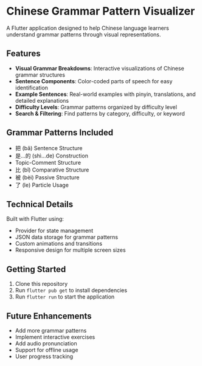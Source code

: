 # Chinese Grammar Pattern Visualizer

A Flutter application designed to help Chinese language learners understand grammar patterns through visual representations.

## Features

- **Visual Grammar Breakdowns**: Interactive visualizations of Chinese grammar structures
- **Sentence Components**: Color-coded parts of speech for easy identification
- **Example Sentences**: Real-world examples with pinyin, translations, and detailed explanations
- **Difficulty Levels**: Grammar patterns organized by difficulty level
- **Search & Filtering**: Find patterns by category, difficulty, or keyword

## Grammar Patterns Included

- 把 (bǎ) Sentence Structure
- 是...的 (shì...de) Construction
- Topic-Comment Structure
- 比 (bǐ) Comparative Structure
- 被 (bèi) Passive Structure
- 了 (le) Particle Usage

## Technical Details

Built with Flutter using:
- Provider for state management
- JSON data storage for grammar patterns
- Custom animations and transitions
- Responsive design for multiple screen sizes

## Getting Started

1. Clone this repository
2. Run `flutter pub get` to install dependencies
3. Run `flutter run` to start the application

## Future Enhancements

- Add more grammar patterns
- Implement interactive exercises
- Add audio pronunciation
- Support for offline usage
- User progress tracking
